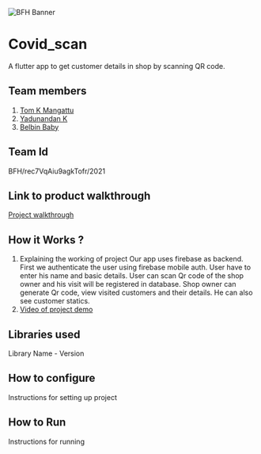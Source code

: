 ![BFH Banner](https://trello-attachments.s3.amazonaws.com/542e9c6316504d5797afbfb9/542e9c6316504d5797afbfc1/39dee8d993841943b5723510ce663233/Frame_19.png)
# Covid_scan
A flutter app to get customer details in shop by scanning QR code. 
## Team members
1. [Tom K Mangattu](https://github.com/tomkmangattu)
2. [Yadunandan K](https://github.com/yadu2903)
3. [Belbin Baby](https://github.com/belbin07)
## Team Id
BFH/rec7VqAiu9agkTofr/2021
## Link to product walkthrough
[Project walkthrough](https://www.loom.com/share/f4693309275c46d4b45096915b31f196?sharedAppSource=personal_library)
## How it Works ?
1. Explaining the working of project
  Our app uses firebase as backend. First we authenticate the user using firebase mobile auth.
  User have to enter his name and basic details. User can scan Qr code of the shop owner and
  his visit will be registered in database. Shop owner can generate Qr code, view  visited 
  customers and their details. He can also see customer statics.
3. [Video of project demo ](https://drive.google.com/file/d/1Yx1EaXBIhiqM8DNVImn4bkbzfl5FQUc1/view?usp=sharing)
## Libraries used
Library Name - Version
## How to configure
Instructions for setting up project
## How to Run
Instructions for running
